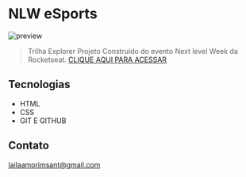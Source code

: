 # NLW eSports
![preview](./.github/preview.png)
> Trilha Explorer 
Projeto Construído do evento Next level Week da Rocketseat.
[CLIQUE AQUI PARA ACESSAR](https://github.com/Lailaamorim/nlw-sports-explore)
##  Tecnologias
- HTML
- CSS
- GIT E GITHUB
## Contato

lailaamorimsant@gmail.com